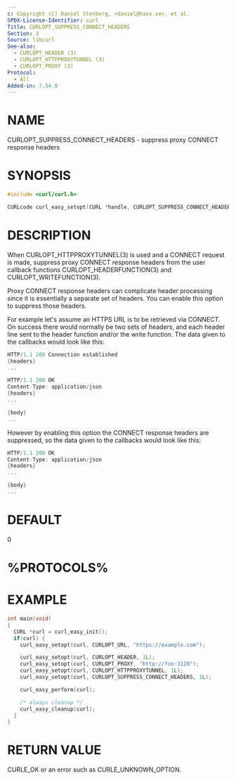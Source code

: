 ```yaml
---
c: Copyright (C) Daniel Stenberg, <daniel@haxx.se>, et al.
SPDX-License-Identifier: curl
Title: CURLOPT_SUPPRESS_CONNECT_HEADERS
Section: 3
Source: libcurl
See-also:
  - CURLOPT_HEADER (3)
  - CURLOPT_HTTPPROXYTUNNEL (3)
  - CURLOPT_PROXY (3)
Protocol:
  - All
Added-in: 7.54.0
---
```


# NAME

CURLOPT_SUPPRESS_CONNECT_HEADERS - suppress proxy CONNECT response headers

# SYNOPSIS

~~~c
#include <curl/curl.h>

CURLcode curl_easy_setopt(CURL *handle, CURLOPT_SUPPRESS_CONNECT_HEADERS, long onoff);
~~~

# DESCRIPTION

When CURLOPT_HTTPPROXYTUNNEL(3) is used and a CONNECT request is made,
suppress proxy CONNECT response headers from the user callback functions
CURLOPT_HEADERFUNCTION(3) and CURLOPT_WRITEFUNCTION(3).

Proxy CONNECT response headers can complicate header processing since it is
essentially a separate set of headers. You can enable this option to suppress
those headers.

For example let's assume an HTTPS URL is to be retrieved via CONNECT. On
success there would normally be two sets of headers, and each header line sent
to the header function and/or the write function. The data given to the
callbacks would look like this:

~~~c
HTTP/1.1 200 Connection established
{headers}
...

HTTP/1.1 200 OK
Content-Type: application/json
{headers}
...

{body}
...
~~~

However by enabling this option the CONNECT response headers are suppressed,
so the data given to the callbacks would look like this:

~~~c
HTTP/1.1 200 OK
Content-Type: application/json
{headers}
...

{body}
...
~~~

# DEFAULT

0

# %PROTOCOLS%

# EXAMPLE

~~~c
int main(void)
{
  CURL *curl = curl_easy_init();
  if(curl) {
    curl_easy_setopt(curl, CURLOPT_URL, "https://example.com");

    curl_easy_setopt(curl, CURLOPT_HEADER, 1L);
    curl_easy_setopt(curl, CURLOPT_PROXY, "http://foo:3128");
    curl_easy_setopt(curl, CURLOPT_HTTPPROXYTUNNEL, 1L);
    curl_easy_setopt(curl, CURLOPT_SUPPRESS_CONNECT_HEADERS, 1L);

    curl_easy_perform(curl);

    /* always cleanup */
    curl_easy_cleanup(curl);
  }
}
~~~

# RETURN VALUE

CURLE_OK or an error such as CURLE_UNKNOWN_OPTION.

